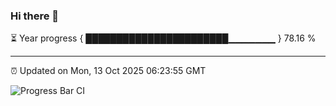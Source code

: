 ### Hi there 👋

⏳ Year progress { ███████████████████████▁▁▁▁▁▁▁ } 78.16 %

---

⏰ Updated on Mon, 13 Oct 2025 06:23:55 GMT

![Progress Bar CI](https://github.com/liununu/liununu/workflows/Progress%20Bar%20CI/badge.svg)
